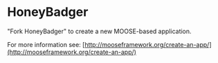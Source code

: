 HoneyBadger
=====

"Fork HoneyBadger" to create a new MOOSE-based application.

For more information see: [http://mooseframework.org/create-an-app/](http://mooseframework.org/create-an-app/)

